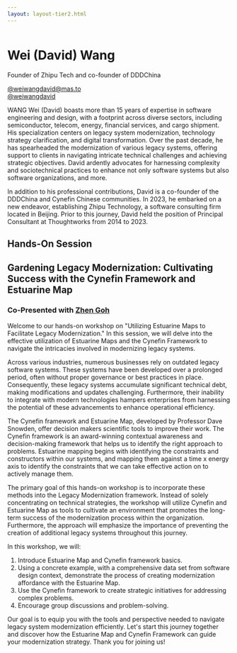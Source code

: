 ```yaml
---
layout: layout-tier2.html
---
```

<div class="container section featured-speaker">
   <div class="row">
     <div class="col-xs-12 col-sm-2 new-img-container">
       <img class="new-speaker-page-img wei-wang" />
       </div>
     <div class="col-xs-12 col-sm-10 copy-container">
       <h1 class="speaker-header">Wei (David) Wang</h1>
       <span class="speaker-subtitle">Founder of Zhipu Tech and co-founder of DDDChina</span>
       <p><a class="speaker-handle" href="https://mastodon.social/@weiwangdavid@mas.to" target="_blank">@weiwangdavid@mas.to</a>
       <br>
       <a href="https://twitter.com/weiwangdavid" target=”_blank”>@weiwangdavid</a></p>
       <p>WANG Wei (David) boasts more than 15 years of expertise in software engineering and design, with a footprint across diverse sectors, including semiconductor, telecom, energy, financial services, and cargo shipment. His specialization centers on legacy system modernization, technology strategy clarification, and digital transformation. Over the past decade, he has spearheaded the modernization of various legacy systems, offering support to clients in navigating intricate technical challenges and achieving strategic objectives. David ardently advocates for harnessing complexity and sociotechnical practices to enhance not only software systems but also software organizations, and more.</p>
        <p>In addition to his professional contributions, David is a co-founder of the DDDChina and Cynefin Chinese communities. In 2023, he embarked on a new endeavor, establishing Zhipu Technology, a software consulting firm located in Beijing. Prior to this journey, David held the position of Principal Consultant at Thoughtworks from 2014 to 2023.</p>
       <h2>Hands-On Session</h2>
        <h2 class="gold">Gardening Legacy Modernization: Cultivating Success with the Cynefin Framework and Estuarine Map</h2>
        <h3>Co-Presented with <a href="zhen-goh.html">Zhen Goh</a></h3>
        <p>Welcome to our hands-on workshop on "Utilizing Estuarine Maps to Facilitate Legacy Modernization." In this session, we will delve into the effective utilization of Estuarine Maps and the Cynefin Framework to navigate the intricacies involved in modernizing legacy systems.
        <p>Across various industries, numerous businesses rely on outdated legacy software systems. These systems have been developed over a prolonged period, often without proper governance or best practices in place. Consequently, these legacy systems accumulate significant technical debt, making modifications and updates challenging. Furthermore, their inability to integrate with modern technologies hampers enterprises from harnessing the potential of these advancements to enhance operational efficiency.</p>
        <p>The Cynefin framework and Estuarine Map, developed by Professor Dave Snowden, offer decision makers scientific tools to improve their work. The Cynefin framework is an award-winning contextual awareness and decision-making framework that helps us to identify the right approach to problems. Estuarine mapping begins with identifying the constraints and constructors within our systems, and mapping them against a time x energy axis to identify the constraints that we can take effective action on to actively manage them.</p>
        <p>The primary goal of this hands-on workshop is to incorporate these methods into the Legacy Modernization framework. Instead of solely concentrating on technical strategies, the workshop will utilize Cynefin and Estuarine Map as tools to cultivate an environment that promotes the long-term success of the modernization process within the organization. Furthermore, the approach will emphasize the importance of preventing the creation of additional legacy systems throughout this journey.</p>
        <p>In this workshop, we will:</p>
        <ol type="1">
            <li>Introduce Estuarine Map and Cynefin framework basics.</li>
            <li>Using a concrete example, with a comprehensive data set from software design context, demonstrate the process of creating modernization affordance with the Estuarine Map.</li>
            <li>Use the Cynefin framework to create strategic initiatives for addressing complex problems.</li>
            <li>Encourage group discussions and problem-solving.</li>
        </ol>
        <p>Our goal is to equip you with the tools and perspective needed to navigate legacy system modernization efficiently. Let's start this journey together and discover how the Estuarine Map and  Cynefin Framework can guide your modernization strategy. Thank you for joining us!</p>
     </div>
   </div>
 </div>

